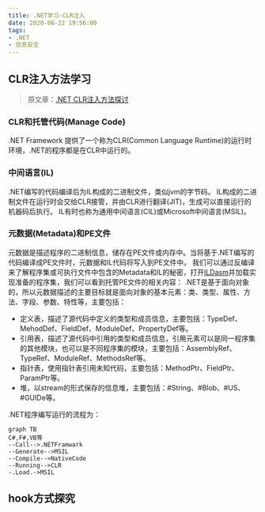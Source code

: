 ```yaml
---
title: .NET学习-CLR注入
date: 2020-06-22 19:56:00
tags:
- .NET
- 信息安全
---
```


## CLR注入方法学习

> 原文章：[.NET CLR注入方法探讨](https://zhuanlan.zhihu.com/p/61464591)

### CLR和托管代码(Manage Code)

.NET Framework 提供了一个称为CLR(Common Language Runtime)的运行时环境，.NET的程序都是在CLR中运行的。

### 中间语言(IL)

.NET编写的代码编译后为IL构成的二进制文件，类似jvm的字节码。
IL构成的二进制文件在运行时会交给CLR接管，并由CLR进行翻译(JIT)，生成可以直接运行的机器码后执行。
IL有时也称为通用中间语言(CIL)或Microsoft中间语言(MSIL)。

### 元数据(Metadata)和PE文件

元数据是描述程序的二进制信息，储存在PE文件或内存中。当将基于.NET编写的代码编译成PE文件时，元数据和IL代码将写入到PE文件中。
我们可以通过反编译来了解程序集或可执行文件中包含的Metadata和IL的秘密，打开[ILDasm](https://docs.microsoft.com/zh-cn/dotnet/framework/tools/ildasm-exe-il-disassembler)并加载实现准备的程序集，我们可以看到托管PE文件的相关内容：
.NET是基于面向对象的，所以元数据描述的主要目标就是面向对象的基本元素：类、类型、属性、方法、字段、参数、特性等，主要包括：
- 定义表，描述了源代码中定义的类型和成员信息，主要包括：TypeDef、MehodDef、FieldDef、ModuleDef、PropertyDef等。
- 引用表，描述了源代码中引用的类型和成员信息，引用元素可以是同一程序集的其他模块，也可以是不同程序集的模块，主要包括：AssemblyRef、TypeRef、ModuleRef、MethodsRef等。
- 指针表，使用指针表引用未知代码，主要包括：MethodPtr、FieldPtr、ParamPtr等。
- 堆，以stream的形式保存的信息堆，主要包括：#String、#Blob、#US、#GUIDe等。

.NET程序编写运行的流程为：
```mermaid
graph TB
C#,F#,VB等
--Call-->.NETFramwark
--Generate-->MSIL
--Compile-->NativeCode
--Running-->CLR
-.Load.->MSIL
```

## hook方式探究



